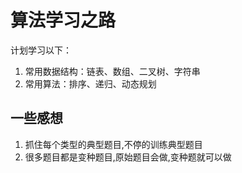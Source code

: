 # 算法学习之路

计划学习以下：

1. 常用数据结构：链表、数组、二叉树、字符串
2. 常用算法：排序、递归、动态规划

## 一些感想

1. 抓住每个类型的典型题目,不停的训练典型题目
2. 很多题目都是变种题目,原始题目会做,变种题就可以做
